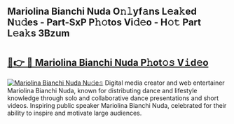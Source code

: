 ## Mariolina Bianchi Nuda O𝚗𝚕yf𝚊ns L𝚎a𝚔ed N𝚞𝚍es - Part-SxP P𝚑𝚘tos Vi𝚍𝚎o - H𝚘𝚝 Part L𝚎a𝚔s 3Bzum

# <h2><a href="http://kf7ru5c.oniu.top/?m=Mariolina+Bianchi+Nuda">🔗👉 🔴 Mariolina Bianchi Nuda P𝚑ot𝚘𝚜 V𝚒d𝚎o</a></h2>

[![Mariolina Bianchi Nuda Nu𝚍e𝚜](https://i.imgur.com/0qMVB7G.gif)](http://kf7ru5c.oniu.top/?m=Mariolina+Bianchi+Nuda)
Digital media creator and web entertainer Mariolina Bianchi Nuda, known for distributing dance and lifestyle knowledge through solo and collaborative dance presentations and short videos. Inspiring public speaker Mariolina Bianchi Nuda, celebrated for their ability to inspire and motivate large audiences.  

